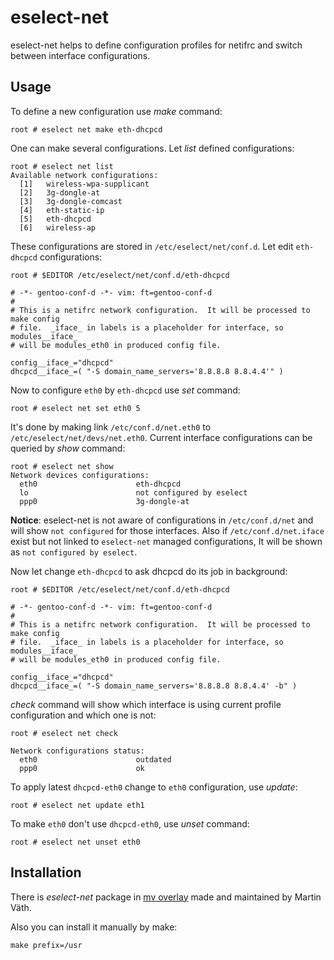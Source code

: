 eselect-net
===========

eselect-net helps to define configuration profiles for netifrc and switch 
between interface configurations.


Usage
------

To define a new configuration use *make* command:

	root # eselect net make eth-dhcpcd

One can make several configurations.  Let *list* defined configurations:

	root # eselect net list
	Available network configurations:
	  [1]   wireless-wpa-supplicant
	  [2]   3g-dongle-at
	  [3]   3g-dongle-comcast
	  [4]   eth-static-ip
	  [5]   eth-dhcpcd
	  [6]   wireless-ap

These configurations are stored in `/etc/eselect/net/conf.d`.  Let edit
`eth-dhcpcd` configurations:

	root # $EDITOR /etc/eselect/net/conf.d/eth-dhcpcd

	# -*- gentoo-conf-d -*- vim: ft=gentoo-conf-d
	#
	# This is a netifrc network configuration.  It will be processed to make config
	# file.  _iface_ in labels is a placeholder for interface, so modules__iface_
	# will be modules_eth0 in produced config file.

	config__iface_="dhcpcd"
	dhcpcd__iface_=( "-S domain_name_servers='8.8.8.8 8.8.4.4'" )

Now to configure `eth0` by `eth-dhcpcd` use *set* command:

	root # eselect net set eth0 5

It's done by making link `/etc/conf.d/net.eth0` to `/etc/eselect/net/devs/net.eth0`.
Current interface configurations can be queried by *show* command:

	root # eselect net show
	Network devices configurations:
	  eth0                      eth-dhcpcd
	  lo                        not configured by eselect
	  ppp0                      3g-dongle-at

**Notice**: eselect-net is not aware of configurations in `/etc/conf.d/net` and
will show `not configured` for those interfaces.  Also if `/etc/conf.d/net.iface`
exist but not linked to `eselect-net` managed configurations, It will be shown
as `not configured by eselect`.

Now let change `eth-dhcpcd` to ask dhcpcd do its job in background:

	root # $EDITOR /etc/eselect/net/conf.d/eth-dhcpcd

	# -*- gentoo-conf-d -*- vim: ft=gentoo-conf-d
	#
	# This is a netifrc network configuration.  It will be processed to make config
	# file.  _iface_ in labels is a placeholder for interface, so modules__iface_
	# will be modules_eth0 in produced config file.

	config__iface_="dhcpcd"
	dhcpcd__iface_=( "-S domain_name_servers='8.8.8.8 8.8.4.4' -b" )

*check* command will show which interface is using current profile configuration
and which one is not:

	root # eselect net check

	Network configurations status:
	  eth0                      outdated
	  ppp0                      ok

To apply latest `dhcpcd-eth0` change to `eth0` configuration, use *update*:

	root # eselect net update eth1

To make `eth0` don't use `dhcpcd-eth0`, use *unset* command:

	root # eselect net unset eth0


Installation
------------

There is _eselect-net_ package in [mv overlay](https://cgit.gentoo.org/user/mv.git) made and maintained by Martin Väth.

Also you can install it manually by make:

	make prefix=/usr
